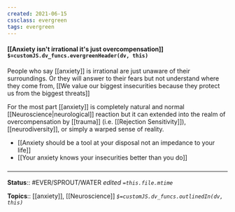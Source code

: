 ```yaml
---
created: 2021-06-15
cssclass: evergreen
tags: evergreen
---
```


#### [[Anxiety isn't irrational it's just overcompensation]] `$=customJS.dv_funcs.evergreenHeader(dv, this)`

People who say [[anxiety]] is irrational are just unaware of their surroundings. Or they will answer to their fears but not understand where they come from, [[We value our biggest insecurities because they protect us from the biggest threats]]

For the most part [[anxiety]] is completely natural and normal [[Neuroscience|neurological]] reaction but it can extended into the realm of overcompensation by [[trauma]] (i.e. [[Rejection Sensitivity]]), [[neurodiversity]], or simply a warped sense of reality.

- [[Anxiety should be a tool at your disposal not an impedance to your life]]
- [[Your anxiety knows your insecurities better than you do]]

### <hr class="footnote"/>

**Status**:: #EVER/SPROUT/WATER 
*edited `=this.file.mtime`*

**Topics**:: [[anxiety]], [[Neuroscience]]
*`$=customJS.dv_funcs.outlinedIn(dv, this)`*

